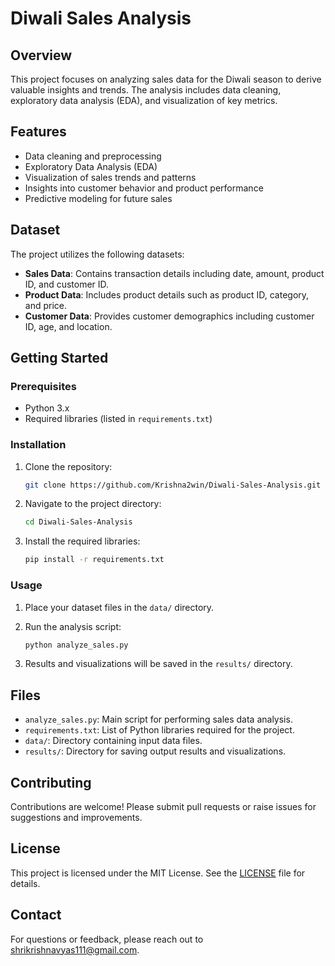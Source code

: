 # Diwali Sales Analysis

## Overview

This project focuses on analyzing sales data for the Diwali season to derive valuable insights and trends. The analysis includes data cleaning, exploratory data analysis (EDA), and visualization of key metrics.

## Features

- Data cleaning and preprocessing
- Exploratory Data Analysis (EDA)
- Visualization of sales trends and patterns
- Insights into customer behavior and product performance
- Predictive modeling for future sales

## Dataset

The project utilizes the following datasets:

- **Sales Data**: Contains transaction details including date, amount, product ID, and customer ID.
- **Product Data**: Includes product details such as product ID, category, and price.
- **Customer Data**: Provides customer demographics including customer ID, age, and location.

## Getting Started

### Prerequisites

- Python 3.x
- Required libraries (listed in `requirements.txt`)

### Installation

1. Clone the repository:
    ```bash
    git clone https://github.com/Krishna2win/Diwali-Sales-Analysis.git
    ```

2. Navigate to the project directory:
    ```bash
    cd Diwali-Sales-Analysis
    ```

3. Install the required libraries:
    ```bash
    pip install -r requirements.txt
    ```

### Usage

1. Place your dataset files in the `data/` directory.

2. Run the analysis script:
    ```bash
    python analyze_sales.py
    ```

3. Results and visualizations will be saved in the `results/` directory.

## Files

- `analyze_sales.py`: Main script for performing sales data analysis.
- `requirements.txt`: List of Python libraries required for the project.
- `data/`: Directory containing input data files.
- `results/`: Directory for saving output results and visualizations.

## Contributing

Contributions are welcome! Please submit pull requests or raise issues for suggestions and improvements.

## License

This project is licensed under the MIT License. See the [LICENSE](LICENSE) file for details.

## Contact

For questions or feedback, please reach out to [shrikrishnavyas111@gmail.com](mailto:shrikrishnavyas111@gmail.com).
